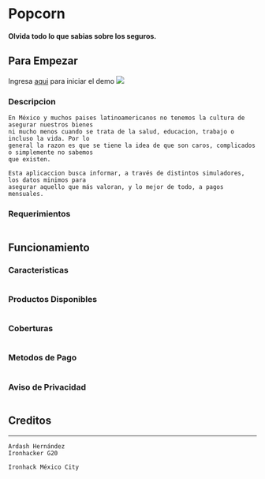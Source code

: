 # Popcorn 
#### Olvida todo lo que sabias sobre los seguros.



## Para Empezar
Ingresa [aqui](https://smartpopcorn.herokuapp.com) para iniciar el demo
![](https://www.nacion.com/resizer/Xqkf-8ogdo_iKLYLFbk7_SSHdaU=/600x0/center/middle/filters:quality(100)/arc-anglerfish-arc2-prod-gruponacion.s3.amazonaws.com/public/FBGUQICBEBBFXOY7O54CC2J7AY.jpg)


### Descripcion

~~~
En México y muchos paises latinoamericanos no tenemos la cultura de asegurar nuestros bienes
ni mucho menos cuando se trata de la salud, educacion, trabajo o incluso la vida. Por lo 
general la razon es que se tiene la idea de que son caros, complicados o simplemente no sabemos 
que existen.

Esta aplicaccion busca informar, a través de distintos simuladores, los datos minimos para 
asegurar aquello que más valoran, y lo mejor de todo, a pagos mensuales.
~~~

### Requerimientos

~~~
~~~

## Funcionamiento

### Caracteristicas

~~~
~~~

### Productos Disponibles

~~~
~~~

### Coberturas

~~~
~~~

### Metodos de Pago 

~~~
~~~

### Aviso de Privacidad

~~~
~~~

## Creditos

- - -

~~~
Ardash Hernández
Ironhacker G20

Ironhack México City
~~~





